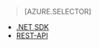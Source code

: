 ﻿> [AZURE.SELECTOR]
- [.NET SDK](/de-de/documentation/articles/media-services-dotnet-get-started/)
- [REST-API](/de-de/documentation/articles/media-services-rest-get-started/)
<!--HONumber=42-->
